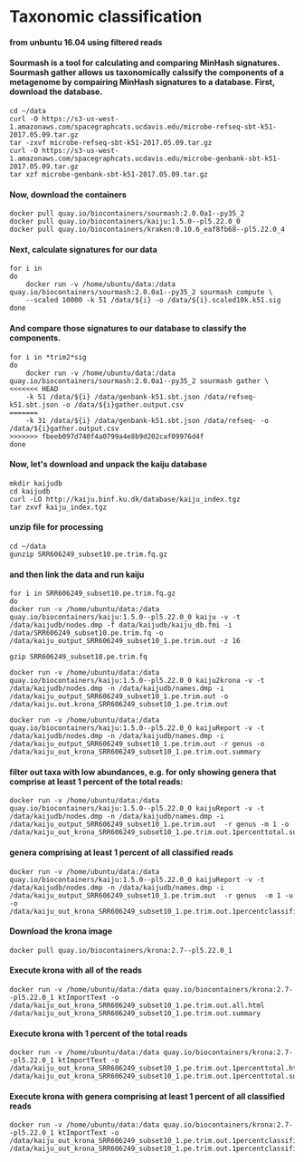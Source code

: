# Taxonomic classification 

#### from unbuntu 16.04 using filtered reads

#### Sourmash is a tool for calculating and comparing MinHash signatures. Sourmash gather allows us taxonomically calssify the components of a metagenome by compairing MinHash signatures to a database. First, download the database. 
```
cd ~/data
curl -O https://s3-us-west-1.amazonaws.com/spacegraphcats.ucdavis.edu/microbe-refseq-sbt-k51-2017.05.09.tar.gz
tar -zxvf microbe-refseq-sbt-k51-2017.05.09.tar.gz
curl -O https://s3-us-west-1.amazonaws.com/spacegraphcats.ucdavis.edu/microbe-genbank-sbt-k51-2017.05.09.tar.gz
tar xzf microbe-genbank-sbt-k51-2017.05.09.tar.gz
```
#### Now, download the containers
```
docker pull quay.io/biocontainers/sourmash:2.0.0a1--py35_2
docker pull quay.io/biocontainers/kaiju:1.5.0--pl5.22.0_0
docker pull quay.io/biocontainers/kraken:0.10.6_eaf8fb68--pl5.22.0_4
```
#### Next, calculate signatures for our data
```
for i in 
do
	docker run -v /home/ubuntu/data:/data quay.io/biocontainers/sourmash:2.0.0a1--py35_2 sourmash compute \
	--scaled 10000 -k 51 /data/${i} -o /data/${i}.scaled10k.k51.sig
done
```
#### And compare those signatures to our database to classify the components.
```
for i in *trim2*sig
do
	docker run -v /home/ubuntu/data:/data quay.io/biocontainers/sourmash:2.0.0a1--py35_2 sourmash gather \
<<<<<<< HEAD
	-k 51 /data/${i} /data/genbank-k51.sbt.json /data/refseq-k51.sbt.json -o /data/${i}gather.output.csv
=======
	-k 31 /data/${i} /data/genbank-k51.sbt.json /data/refseq- -o /data/${i}gather.output.csv
>>>>>>> fbeeb097d740f4a0799a4e8b9d202caf09976d4f
done
```
#### Now, let's download and unpack the kaiju database 
```
mkdir kaijudb
cd kaijudb 
curl -LO http://kaiju.binf.ku.dk/database/kaiju_index.tgz
tar zxvf kaiju_index.tgz
```
#### unzip file for processing 
```
cd ~/data
gunzip SRR606249_subset10.pe.trim.fq.gz
```
#### and then link the data and run kaiju
```
for i in SRR606249_subset10.pe.trim.fq.gz
do
docker run -v /home/ubuntu/data:/data quay.io/biocontainers/kaiju:1.5.0--pl5.22.0_0 kaiju -v -t /data/kaijudb/nodes.dmp -f data/kaijudb/kaiju_db.fmi -i /data/SRR606249_subset10.pe.trim.fq -o /data/kaiju_output_SRR606249_subset10_1.pe.trim.out -z 16
```
```
gzip SRR606249_subset10.pe.trim.fq 
```
```
docker run -v /home/ubuntu/data:/data quay.io/biocontainers/kaiju:1.5.0--pl5.22.0_0 kaiju2krona -v -t /data/kaijudb/nodes.dmp -n /data/kaijudb/names.dmp -i /data/kaiju_output_SRR606249_subset10_1.pe.trim.out -o /data/kaiju.out.krona_SRR606249_subset10_1.pe.trim.out 
```
```
docker run -v /home/ubuntu/data:/data quay.io/biocontainers/kaiju:1.5.0--pl5.22.0_0 kaijuReport -v -t /data/kaijudb/nodes.dmp -n /data/kaijudb/names.dmp -i /data/kaiju_output_SRR606249_subset10_1.pe.trim.out -r genus -o /data/kaiju_out_krona_SRR606249_subset10_1.pe.trim.out.summary
```
#### filter out taxa with low abundances, e.g. for only showing genera that comprise at least 1 percent of the total reads:
```
docker run -v /home/ubuntu/data:/data quay.io/biocontainers/kaiju:1.5.0--pl5.22.0_0 kaijuReport -v -t /data/kaijudb/nodes.dmp -n /data/kaijudb/names.dmp -i /data/kaiju_output_SRR606249_subset10_1.pe.trim.out  -r genus -m 1 -o /data/kaiju_out_krona_SRR606249_subset10_1.pe.trim.out.1percenttotal.summary
```
#### genera comprising at least 1 percent of all classified reads
```
docker run -v /home/ubuntu/data:/data quay.io/biocontainers/kaiju:1.5.0--pl5.22.0_0 kaijuReport -v -t /data/kaijudb/nodes.dmp -n /data/kaijudb/names.dmp -i /data/kaiju_output_SRR606249_subset10_1.pe.trim.out  -r genus  -m 1 -u -o /data/kaiju_out_krona_SRR606249_subset10_1.pe.trim.out.1percentclassified.summary
```
#### Download the krona image
```
docker pull quay.io/biocontainers/krona:2.7--pl5.22.0_1
```
#### Execute krona with all of the reads 
```
docker run -v /home/ubuntu/data:/data quay.io/biocontainers/krona:2.7--pl5.22.0_1 ktImportText -o /data/kaiju_out_krona_SRR606249_subset10_1.pe.trim.out.all.html /data/kaiju_out_krona_SRR606249_subset10_1.pe.trim.out.summary
```
#### Execute krona with 1 percent of the total reads
```
docker run -v /home/ubuntu/data:/data quay.io/biocontainers/krona:2.7--pl5.22.0_1 ktImportText -o /data/kaiju_out_krona_SRR606249_subset10_1.pe.trim.out.1percenttotal.html /data/kaiju_out_krona_SRR606249_subset10_1.pe.trim.out.1percenttotal.summary
```
#### Execute krona with genera comprising at least 1 percent of all classified reads
```
docker run -v /home/ubuntu/data:/data quay.io/biocontainers/krona:2.7--pl5.22.0_1 ktImportText -o /data/kaiju_out_krona_SRR606249_subset10_1.pe.trim.out.1percentclassified.html /data/kaiju_out_krona_SRR606249_subset10_1.pe.trim.out.1percentclassified.summary
```
